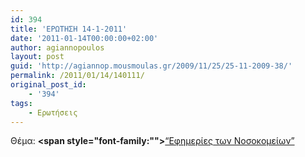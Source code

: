 ```yaml
---
id: 394
title: 'ΕΡΩΤΗΣΗ 14-1-2011'
date: '2011-01-14T00:00:00+02:00'
author: agiannopoulos
layout: post
guid: 'http://agiannop.mousmoulas.gr/2009/11/25/25-11-2009-38/'
permalink: /2011/01/14/140111/
original_post_id:
    - '394'
tags:
    - Ερωτήσεις
---
```


Θέμα: **<span style="font-family:""></span>**[“Εφημερίες των Νοσοκομείων” ](/wp-content/uploads/2009/11/14012011_efimeries.pdf)